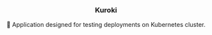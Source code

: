 <p align="center">
  <h3 align="center">Kuroki</h3>
  <p align="center">🦇 Application designed for testing deployments on Kubernetes cluster.</p>
</p>
